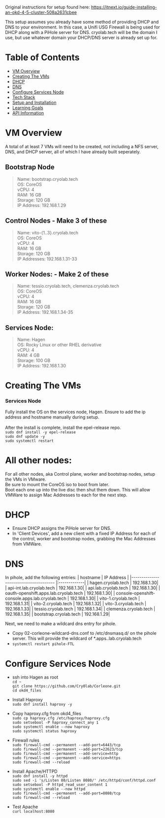 Original instructions for setup found here: https://itnext.io/guide-installing-an-okd-4-5-cluster-508a2631cbee 

This setup assumes you already have some method of providing DHCP and DNS to your environment. In this case, a Unifi USG Firewall is being used for DHCP along with a PiHole server for DNS.
cryolab.tech will be the domain I use, but use whatever domain your DHCP/DNS server is already set up for.

# Table of Contents

- [VM Overview](#VM-Overview)
- [Creating The VMs](#Creating-The-VMs)
- [DHCP](#DHCP)
- [DNS](#DNS)
- [Configure Services Node](#Configure-Services-Node)
- [Tech Stack](#tech-stack)
- [Setup and Installation](#setup-and-installation)
- [Learning Goals](#learning-goals)
- [API Information](#api-information)

# VM Overview

A total of at least 7 VMs will need to be created, not including a NFS server, DNS, and DHCP server, all of which I have already built seperately.

## Bootstrap Node
> Name: bootstrap.cryolab.tech\
> OS: CoreOS\
> vCPU: 4\
> RAM: 16 GB\
> Storage: 120 GB\
> IP Address: 192.168.1.29

## Control Nodes - Make 3 of these
> Name: vito-{1..3}.cryolab.tech\
> OS: CoreOS\
> vCPU: 4\
> RAM: 16 GB\
> Storage: 120 GB\
> IP Addresses: 192.168.1.31-33

## Worker Nodes: - Make 2 of these
> Name: tessio.cryolab.tech, clemenza.cryolab.tech\
> OS: CoreOS\
> vCPU: 4\
> RAM: 16 GB\
> Storage: 120 GB\
> IP Address: 192.168.1.34-35

## Services Node:
> Name: Hagen\
> OS: Rocky Linux or other RHEL derivative\
> vCPU: 4\
> RAM: 4 GB\
> Storage: 100 GB\
> IP Address: 192.168.1.30

# Creating The VMs

### Services Node
Fully install the OS on the services node, Hagen. Ensure to add the ip address and hostname manually during setup.\
\
After the install is complete, install the epel-release repo.\
`sudo dnf install -y epel-release`\
`sudo dnf update -y`\
`sudo systemctl restart`

# All other nodes:
For all other nodes, aka Control plane, worker and bootstrap nodes, setup the VMs in VMware. \
Be sure to mount the CoreOS iso to boot from later. \
Boot each one up into the live disc then shut them down. This will allow VMWare to assign Mac Addresses to each for the next step.

# DHCP

- Ensure DHCP assigns the PiHole server for DNS.
- In 'Client Devices', add a new client with a fixed IP Address for each of the control, worker and bootstrap nodes, grabbing the Mac Addresses from VMWare.

# DNS
In pihole, add the following entries:
| hostname | IP Address |
|--------------------------------------- |:-------------|
| hagen.cryolab.tech | 192.168.1.30|
| api-int.lab.cryolab.tech | 192.168.1.30|
| api.lab.cryolab.tech | 192.168.1.30|
| oauth-openshift.apps.lab.cryolab.tech | 192.168.1.30|
| console-openshift-console.apps.lab.cryolab.tech | 192.168.1.30|
| vito-1.cryolab.tech | 192.168.1.31|
| vito-2.cryolab.tech | 192.168.1.32|
| vito-3.cryolab.tech | 192.168.1.33|
| tessio.cryolab.tech | 192.168.1.34|
| clemenza.cryolab.tech | 192.168.1.35|
| bootstrap.cryolab.tech | 192.168.1.29|

Next, we need to make a wildcard dns entry for pihole.
- Copy 02-corleone-wildcard-dns.conf to /etc/dnsmasq.d/ on the pihole server. This will provide the wildcard of *.apps..lab.cryolab.tech
- `systemctl restart pihole-FTL`

# Configure Services Node
- ssh into Hagen as root\
`cd ~`\
`git clone https://github.com/Cry0lab/Corleone.git`\
`cd okd4_files`

- Install Haproxy\
`sudo dnf install haproxy -y`

- Copy haproxy.cfg from okd4_files\
`sudo cp haproxy.cfg /etc/haproxy/haproxy.cfg`\
`sudo setsebool -P haproxy_connect_any 1`\
`sudo systemctl enable --now haproxy`\
`sudo systemctl status haproxy`

- Firewall rules
\
`sudo firewall-cmd --permanent --add-port=6443/tcp`\
`sudo firewall-cmd --permanent --add-port=22623/tcp`\
`sudo firewall-cmd --permanent --add-service=http`\
`sudo firewall-cmd --permanent --add-service=https`\
`sudo firewall-cmd --reload`

- Install Apache/HTTPD
\
`sudo dnf install -y httpd`\
`sudo sed -i 's/Listen 80/Listen 8080/' /etc/httpd/conf/httpd.conf`\
`sudo setsebool -P httpd_read_user_content 1`\
`sudo systemctl enable --now httpd`\
`sudo firewall-cmd --permanent --add-port=8080/tcp`\
`sudo firewall-cmd --reload`

- Test Apache
\
`curl localhost:8080`

  
